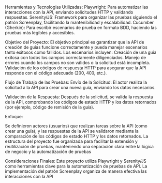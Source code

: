 Herramientas y Tecnologías Utilizadas:
Playwright: Para automatizar las interacciones con la API, enviando solicitudes HTTP y validando respuestas.
Serenity/JS: Framework para organizar las pruebas siguiendo el patrón Screenplay, facilitando la mantenibilidad y escalabilidad.
Cucumber (Gherkin): Para escribir escenarios de prueba en formato BDD, haciendo las pruebas más legibles y accesibles.

Objetivo del Proyecto:
El objetivo principal es garantizar que la API de creación de guías funcione correctamente y pueda manejar escenarios tanto exitosos como fallidos. 
Los escenarios incluyen:
Creación de una guía exitosa con todos los campos correctamente diligenciados.
Manejo de errores cuando los campos no son válidos o la solicitud está incompleta.
Validación de los códigos de respuesta HTTP para asegurar que la API responde con el código adecuado (200, 400, etc.).

Flujo de Trabajo de las Pruebas:
Envío de la Solicitud:
El actor realiza la solicitud a la API para crear una nueva guía, enviando los datos necesarios.

Validación de la Respuesta:
Después de la solicitud, se valida la respuesta de la API, comprobando los códigos de estado HTTP y los datos retornados (por ejemplo, código de remisión de la guía).

Enfoque:

Se definieron actores (usuarios) que realizan tareas sobre la API (como crear una guía), y las respuestas de la API se validaron mediante la comparación de los códigos de estado HTTP y 
los datos retornados. La estructura del proyecto fue organizada para facilitar la extensión y reutilización de pruebas, manteniendo una separación clara entre la lógica de negocio y la 
automatización de pruebas

Consideraciones Finales:
Este proyecto utiliza Playwright y Serenity/JS como herramientas clave para la automatización de pruebas de API. La implementación del patrón Screenplay organiza de manera efectiva las interacciones con la API
